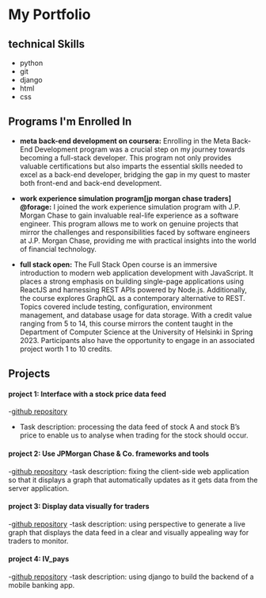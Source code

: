 # My Portfolio

## technical Skills
- python
- git
- django
- html
- css

## Programs I'm Enrolled In
- **meta back-end development on coursera:**
  Enrolling in the Meta Back-End Development program was a crucial step on my journey towards becoming a full-stack developer. This program not only provides valuable certifications but also imparts the essential skills needed to excel as a back-end developer, bridging the gap in my quest to master both front-end and back-end development.

- **work experience simulation program[jp morgan chase traders] @forage:**
  I joined the work experience simulation program with J.P. Morgan Chase to gain invaluable real-life experience as a software engineer. This program allows me to work on genuine projects that mirror the challenges and responsibilities faced by software engineers at J.P. Morgan Chase, providing me with practical insights into the world of financial technology.
  
- **full stack open:**
  The Full Stack Open course is an immersive introduction to modern web application development with JavaScript. It places a strong emphasis on building single-page applications using ReactJS and harnessing REST APIs powered by Node.js. Additionally, the course explores GraphQL as a contemporary alternative to REST. Topics covered include testing, configuration, environment management, and database usage for data storage. With a credit value ranging from 5 to 14, this course mirrors the content taught in the Department of Computer Science at the University of Helsinki in Spring 2023. Participants also have the opportunity to engage in an associated project worth 1 to 10 credits.

## Projects

  #### project 1: Interface with a stock price data feed
  -[github repository](https://github.com/fayscys/forage-jpmc-swe-task-1)
  - Task description: processing the data feed of stock A and stock B’s price to enable us to analyse when trading for the stock should occur.
    
  #### project 2: Use JPMorgan Chase & Co. frameworks and tools 
 -[github repository](https://github.com/fayscys/forage-jpmc-swe-task-2)
 -task description: fixing the client-side web application so that it displays a graph that automatically updates as it gets data from the server application.

#### project 3: Display data visually for traders
-[github repository](https://github.com/fayscys/forage-jpmc-swe-task-3) 
-task description: using perspective to generate a live graph that displays the data feed in a clear and visually appealing way for traders to monitor.

#### project 4: IV_pays
-[github repository](https://github.com/fayscys/IV_pays)
-task description: using django to build the backend of a mobile banking app.
